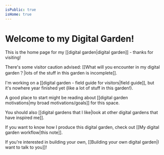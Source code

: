 ```yaml
---
isPublic: true
isHome: true
---
```


# Welcome to my Digital Garden!

This is the home page for my [[digital garden|digital garden]] - thanks for visiting!

There's some visitor caution advised: [[What will you encounter in my digital garden？|lots of the stuff in this garden is incomplete]].

I'm working on a [[digital garden - field guide for visitors|field guide]], but it's nowhere year finished yet (like a lot of stuff in this garden!).

A good place to start might be reading about [[digital garden motivations|my broad motivations/goals]] for this space.

You should also [[digital gardens that I like|look at other digital gardens that have inspired me]].

If you want to know how I produce this digital garden, check out [[My digital garden workflow|this note]].

If you're interested in building your own, [[Building your own digital garden|I want to talk to you]]!